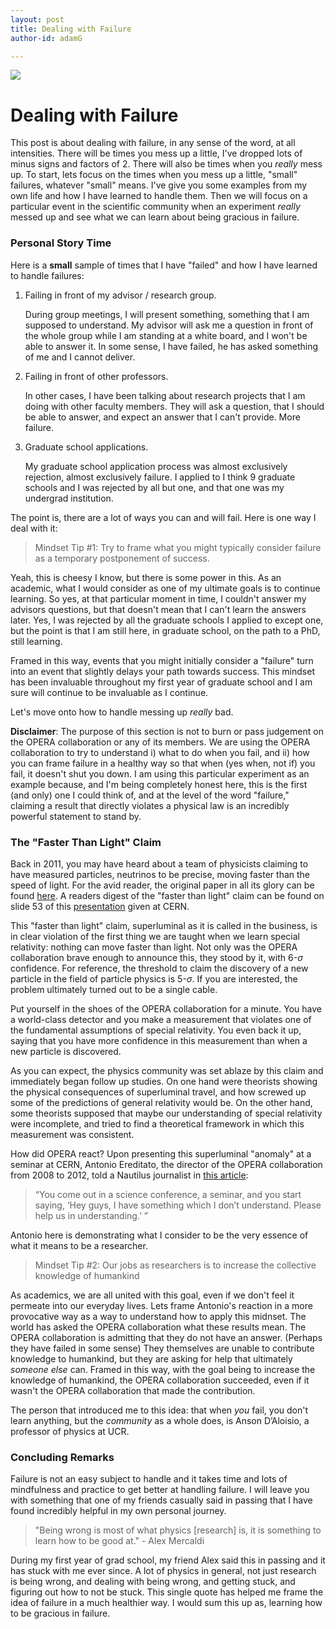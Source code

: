 ```yaml
---
layout: post
title: Dealing with Failure
author-id: adamG

---
```


![](Failure.png)

# Dealing with Failure

This post is about dealing with failure, in any sense of the word, at all intensities. There will be times you mess up a little, I've dropped lots of minus signs and factors of 2. There will also be times when you *really* mess up. To start, lets focus on the times when you mess up a little, "small" failures, whatever "small" means. I've give you some examples from my own life and how I have learned to handle them. Then we will focus on a particular event in the scientific community when an experiment *really* messed up and see what we can learn about being gracious in failure.

### Personal Story Time

Here is a **small** sample of times that I have "failed" and how I have learned to handle failures:

1. Failing in front of my advisor / research group.

   During group meetings, I will present something, something that I am supposed to understand. My advisor will ask me a question in front of the whole group while I am standing at a white board, and I won't be able to answer it. In some sense, I have failed, he has asked something of me and I cannot deliver. 

2. Failing in front of other professors. 

   In other cases, I have been talking about research projects that I am doing with other faculty members. They will ask a question, that I should be able to answer, and expect an answer that I can't provide. More failure. 

3. Graduate school applications. 

   My graduate school application process was almost exclusively rejection, almost exclusively failure. I applied to I think 9 graduate schools and I was rejected by all but one, and that one was my undergrad institution.

The point is, there are a lot of ways you can and will fail. Here is one way I deal with it:

> Mindset Tip #1: Try to frame what you might typically consider failure as a temporary postponement of success.

Yeah, this is cheesy I know, but there is some power in this. As an academic, what I would consider as one of my ultimate goals is to continue learning. So yes, at that particular moment in time, I couldn't answer my advisors questions, but that doesn't mean that I can't learn the answers later. Yes, I was rejected by all the graduate schools I applied to except one, but the point is that I am still here, in graduate school, on the path to a PhD, still learning.

Framed in this way, events that you might initially consider a "failure" turn into an event that slightly delays your path towards success. This mindset has been invaluable throughout my first year of graduate school and I am sure will continue to be invaluable as I continue.

Let's move onto how to handle messing up *really* bad. 

**Disclaimer**: The purpose of this section is not to burn or pass judgement on the OPERA collaboration or any of its members. We are using the OPERA collaboration to try to understand i) what to do when you fail, and ii) how you can frame failure in a healthy way so that when (yes when, not if) you fail, it doesn't shut you down. I am using this particular experiment as an example because, and I'm being completely honest here, this is the first (and only) one I could think of, and at the level of the word "failure," claiming a result that directly violates a physical law is an incredibly powerful statement to stand by.

### The "Faster Than Light" Claim

Back in 2011, you may have heard about a team of physicists claiming to have measured particles, neutrinos to be precise, moving faster than the speed of light. For the avid reader, the original paper in all its glory can be found [here](https://arxiv.org/abs/1109.4897). A readers digest of the "faster than light" claim can be found on slide 53 of this [presentation](https://indico.cern.ch/event/155620/) given at CERN. 

This "faster than light" claim, superluminal as it is called in the business, is in clear violation of the first thing we are taught when we learn special relativity: nothing can move faster than light. Not only was the OPERA collaboration brave enough to announce this, they stood by it, with 6-$\sigma$ confidence. For reference, the threshold to claim the discovery of a new particle in the field of particle physics is 5-$\sigma$. If you are interested, the problem ultimately turned out to be a single cable.

Put yourself in the shoes of the OPERA collaboration for a minute. You have a world-class detector and you make a measurement that violates one of the fundamental assumptions of special relativity. You even back it up, saying that you have more confidence in this measurement than when a new particle is discovered.

As you can expect, the physics community was set ablaze by this claim and immediately began follow up studies. On one hand were theorists showing the physical consequences of superluminal travel, and how screwed up some of the predictions of general relativity would be. On the other hand, some theorists supposed that maybe our understanding of special relativity were incomplete, and tried to find a theoretical framework in which this measurement was consistent. 

How did OPERA react? Upon presenting this superluminal "anomaly" at a seminar at CERN, Antonio Ereditato, the director of the OPERA collaboration from 2008 to 2012, told a Nautilus journalist in [this article](http://nautil.us/issue/24/error/the-data-that-threatened-to-break-physics):

> “You come out in a science conference, a seminar, and you start saying, ‘Hey guys, I have something which I don’t understand. Please help us in understanding.’ ”

Antonio here is demonstrating what I consider to be the very essence of what it means to be a researcher.

> Mindset Tip #2: Our jobs as researchers is to increase the collective knowledge of humankind

As academics, we are all united with this goal, even if we don't feel it permeate into our everyday lives. Lets frame Antonio's reaction in a more provocative way as a way to understand how to apply this midnset. The world has asked the OPERA collaboration what these results mean. The OPERA collaboration is admitting that they do not have an answer. (Perhaps they have failed in some sense) They themselves are unable to contribute knowledge to humankind, but they are asking for help that ultimately _someone else_ can. Framed in this way, with the goal being to increase the knowledge of humankind, the OPERA collaboration succeeded, even if it wasn't the OPERA collaboration that made the contribution.

The person that introduced me to this idea: that when _you_ fail, you don't learn anything, but the _community_ as a whole does, is Anson D’Aloisio, a professor of physics at UCR. 

### Concluding Remarks

Failure is not an easy subject to handle and it takes time and lots of mindfulness and practice to get better at handling failure. I will leave you with something that one of my friends casually said in passing that I have found incredibly helpful in my own personal journey.

> "Being wrong is most of what physics [research] is, it is something to learn how to be good at." - Alex Mercaldi

During my first year of grad school, my friend Alex said this in passing and it has stuck with me ever since. A lot of physics in general, not just research is being wrong, and dealing with being wrong, and getting stuck, and figuring out how to not be stuck. This single quote has helped me frame the idea of failure in a much healthier way. I would sum this up as, learning how to be gracious in failure.
